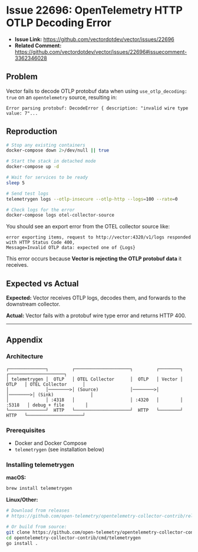 # Issue 22696: OpenTelemetry HTTP OTLP Decoding Error

* **Issue Link:** https://github.com/vectordotdev/vector/issues/22696
* **Related Comment:** https://github.com/vectordotdev/vector/issues/22696#issuecomment-3362346028

## Problem

Vector fails to decode OTLP protobuf data when using `use_otlp_decoding: true` on an `opentelemetry` source, resulting in:

```
Error parsing protobuf: DecodeError { description: "invalid wire type value: 7"...
```

## Reproduction

```bash
# Stop any existing containers
docker-compose down 2>/dev/null || true

# Start the stack in detached mode
docker-compose up -d

# Wait for services to be ready
sleep 5

# Send test logs
telemetrygen logs --otlp-insecure --otlp-http --logs=100 --rate=0

# Check logs for the error
docker-compose logs otel-collector-source
```

You should see an export error from the OTEL collector source like:
```
error exporting items, request to http://vector:4320/v1/logs responded with HTTP Status Code 400,
Message=Invalid OTLP data: expected one of {Logs}
```

This error occurs because **Vector is rejecting the OTLP protobuf data** it receives.

## Expected vs Actual

**Expected:** Vector receives OTLP logs, decodes them, and forwards to the downstream collector.

**Actual:** Vector fails with a protobuf wire type error and returns HTTP 400.

---

## Appendix

### Architecture

```
┌──────────────┐         ┌─────────────────────┐         ┌────────┐         ┌─────────────────────┐
│ telemetrygen │  OTLP   │ OTEL Collector      │  OTLP   │ Vector │  OTLP   │ OTEL Collector      │
│              │────────>│ (Source)            │────────>│        │────────>│ (Sink)              │
│              │ :4318   │                     │ :4320   │        │ :5318   │ debug + file        │
└──────────────┘  HTTP   └─────────────────────┘  HTTP   └────────┘  HTTP   └─────────────────────┘
```

### Prerequisites

- Docker and Docker Compose
- `telemetrygen` (see installation below)

### Installing telemetrygen

**macOS:**
```bash
brew install telemetrygen
```

**Linux/Other:**
```bash
# Download from releases
# https://github.com/open-telemetry/opentelemetry-collector-contrib/releases

# Or build from source:
git clone https://github.com/open-telemetry/opentelemetry-collector-contrib.git
cd opentelemetry-collector-contrib/cmd/telemetrygen
go install .
```
